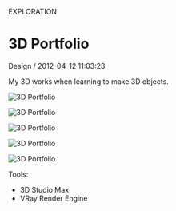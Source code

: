 <p class="type">EXPLORATION</p>

# 3D Portfolio

<p class="meta">Design  /  2012-04-12 11:03:23</p>

My 3D works when learning to make 3D objects.

![3D Portfolio](https://farooq-agent.web.app/assets/images/works/details/24-3d-portfolio/i91.png)

![3D Portfolio](https://farooq-agent.web.app/assets/images/works/details/24-3d-portfolio/i85.png)

![3D Portfolio](https://farooq-agent.web.app/assets/images/works/details/24-3d-portfolio/i86.png)

![3D Portfolio](https://farooq-agent.web.app/assets/images/works/details/24-3d-portfolio/i87.png)

![3D Portfolio](https://farooq-agent.web.app/assets/images/works/details/24-3d-portfolio/i89.png)

Tools:
- 3D Studio Max
- VRay Render Engine
